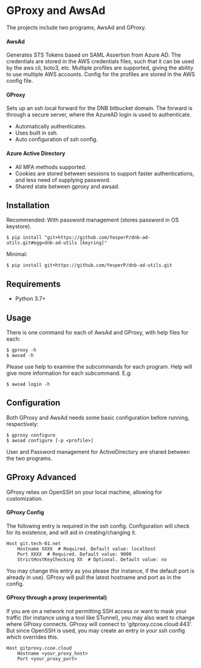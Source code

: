 # GProxy and AwsAd
The projects include two programs, AwsAd and GProxy.

#### AwsAd
Generates STS Tokens based on SAML Assertion from Azure AD.
The credentials are stored in the AWS credentials files, such that it can be used by the aws cli, boto3, etc.
Multiple profiles are supported, giving the ability to use multiple AWS accounts.
Config for the profiles are stored in the AWS config file.

#### GProxy
Sets up an ssh local forward for the DNB bitbucket domain.
The forward is through a secure server, where the AzureAD login is used to authenticate.
* Automatically authenticates.
* Uses built in ssh.
* Auto configuration of ssh config.

#### Azure Active Directory 
* All MFA methods supported.
* Cookies are stored between sessions to support faster authentications, and less need of supplying password.
* Shared state between gproxy and awsad.

## Installation
Recommended: With password management (stores password in OS keystore).

    $ pip install "git+https://github.com/YesperP/dnb-ad-utils.git#egg=dnb-ad-utils [keyring]"

Minimal:

    $ pip install git+https://github.com/YesperP/dnb-ad-utils.git

## Requirements
* Python 3.7+

## Usage
There is one command for each of AwsAd and GProxy, with help files for each:
    
    $ gproxy -h
    $ awsad -h
    
Please use help to examine the subcommands for each program. Help will give more information for each subcommand. E.g:

    $ awsad login -h


## Configuration

Both GProxy and AwsAd needs some basic configuration before running, respectively:

    $ gproxy configure
    $ awsad configure [-p <profile>]

User and Password management for ActiveDirectory are shared between the two programs. 

## GProxy Advanced
GProxy relies on OpenSSH on your local machine, allowing for customization.

#### GProxy Config
The following entry is required in the ssh config. Configuration will check for its existence, and
will aid in creating/changing it.

    Host git.tech-01.net
        Hostname XXXX  # Required. Default value: localhost
        Port XXXX  # Required. Default value: 9000
        StrictHostKeyChecking XX  # Optional. Default value: no

You may change this entry as you please (for instance, if the default port is already in use).
GProxy will pull the latest hostname and port as in the config.

#### GProxy through a proxy (experimental)
If you are on a network not permitting SSH access or want to mask your traffic 
(for instance using a tool like STunnel), you may also want to change where GProxy connects.
GProxy will connect to 'gitproxy.ccoe.cloud:443'. But since OpenSSH is used,
you may create an entry in your ssh config which overrides this.

    Host gitproxy.ccoe.cloud
        Hostname <your_proxy_host>
        Port <your_proxy_port>

